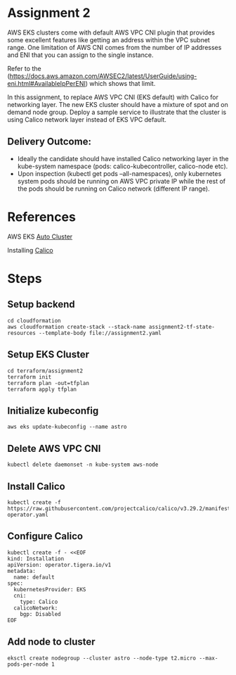 # Assignment 2

AWS EKS clusters come with default AWS VPC CNI plugin that provides some excellent features like getting an address
within the VPC subnet range. One limitation of AWS CNI comes from the number of IP addresses and ENI that you can
assign to the single instance.

Refer to the (https://docs.aws.amazon.com/AWSEC2/latest/UserGuide/using-eni.html#AvailableIpPerENI) which shows
that limit.

In this assignment, to replace AWS VPC CNI (EKS default) with Calico for networking layer. The new EKS cluster should
have a mixture of spot and on demand node group. Deploy a sample service to illustrate that the cluster is using Calico
network layer instead of EKS VPC default.

## Delivery Outcome:
- Ideally the candidate should have installed Calico networking layer in the kube-system namespace (pods: calico-kubecontroller,
calico-node etc).
- Upon inspection (kubectl get pods –all-namespaces), only kubernetes system pods should be running on AWS VPC private
IP while the rest of the pods should be running on Calico network (different IP range).

# References

AWS EKS [Auto Cluster](https://hervekhg.medium.com/i-built-my-first-eks-cluster-in-auto-mode-and-was-shocked-by-the-simplicity-a-terraform-guide-df327dca7c8e)

Installing [Calico](https://docs.tigera.io/calico/latest/getting-started/kubernetes/managed-public-cloud/eks)

# Steps

## Setup backend
```
cd cloudformation
aws cloudformation create-stack --stack-name assignment2-tf-state-resources --template-body file://assignment2.yaml
```

## Setup EKS Cluster
```
cd terraform/assignment2
terraform init
terraform plan -out=tfplan
terraform apply tfplan
```

## Initialize kubeconfig
```
aws eks update-kubeconfig --name astro
```

## Delete AWS VPC CNI
```
kubectl delete daemonset -n kube-system aws-node
```

## Install Calico
```
kubectl create -f https://raw.githubusercontent.com/projectcalico/calico/v3.29.2/manifests/tigera-operator.yaml
```

## Configure Calico
```
kubectl create -f - <<EOF
kind: Installation
apiVersion: operator.tigera.io/v1
metadata:
  name: default
spec:
  kubernetesProvider: EKS
  cni:
    type: Calico
  calicoNetwork:
    bgp: Disabled
EOF
```

## Add node to cluster
```
eksctl create nodegroup --cluster astro --node-type t2.micro --max-pods-per-node 1
```